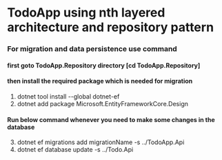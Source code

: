 # TodoApp using nth layered architecture and repository pattern

### For migration and data persistence use command

#### first goto TodoApp.Repository directory [cd TodoApp.Repository]
#### then install the required package which is needed for migration
1. dotnet tool install --global dotnet-ef
2. dotnet add package Microsoft.EntityFrameworkCore.Design

#### Run below command whenever you need to make some changes in the database
3. dotnet ef migrations add migrationName -s ../TodoApp.Api
4. dotnet ef database update -s ../Todo.Api
